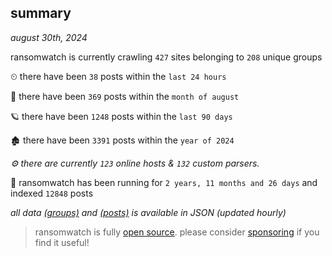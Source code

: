 
## summary
_august 30th, 2024_

ransomwatch is currently crawling `427` sites belonging to `208` unique groups

⏲ there have been `38` posts within the `last 24 hours`

🦈 there have been `369` posts within the `month of august`

🪐 there have been `1248` posts within the `last 90 days`

🏚 there have been `3391` posts within the `year of 2024`

_⚙️ there are currently `123` online hosts & `132` custom parsers._

🦕 ransomwatch has been running for `2 years, 11 months and 26 days` and indexed `12848` posts

_all data  [(groups)](http://ransomwhat.telemetry.ltd/groups) and [(posts)](http://ransomwhat.telemetry.ltd/posts) is available in JSON (updated hourly)_

> ransomwatch is fully [open source](https://github.com/joshhighet/ransomwatch#ransomwatch--). please consider [sponsoring](https://github.com/sponsors/joshhighet) if you find it useful!
